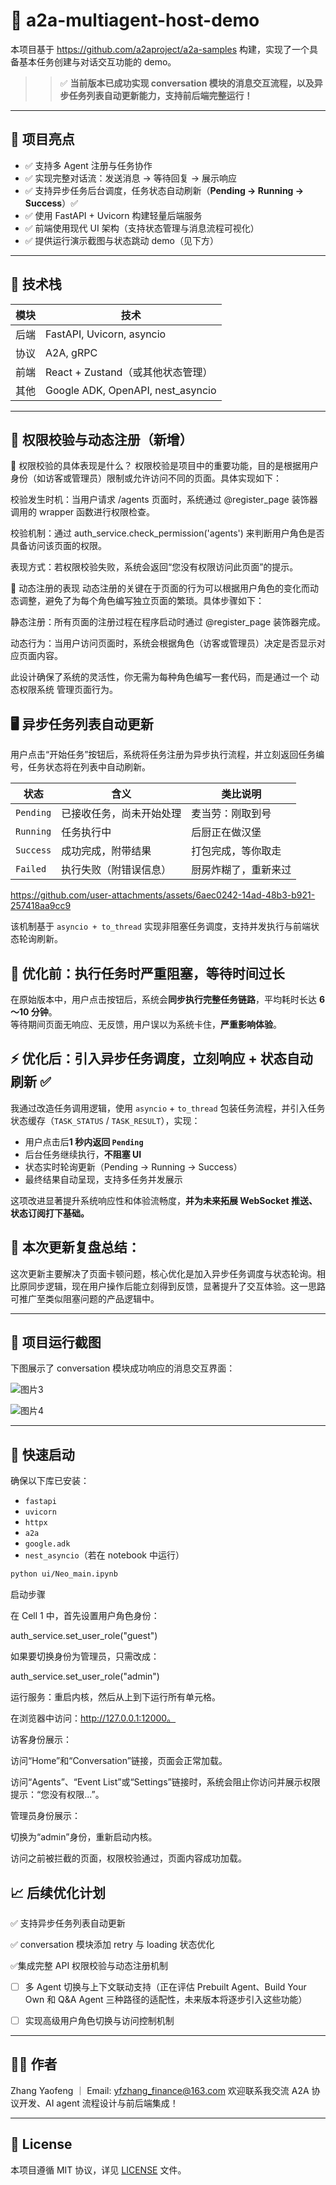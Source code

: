 # 🧠 a2a-multiagent-host-demo

本项目基于 https://github.com/a2aproject/a2a-samples  构建，实现了一个具备基本任务创建与对话交互功能的 demo。

> > ✅ **当前版本已成功实现 conversation 模块的消息交互流程，以及异步任务列表自动更新能力，支持前后端完整运行！**

---

## 📌 项目亮点

- ✅ 支持多 Agent 注册与任务协作
- ✅ 实现完整对话流：发送消息 → 等待回复 → 展示响应
- ✅ 支持异步任务后台调度，任务状态自动刷新（**Pending → Running → Success**）✅
- ✅ 使用 FastAPI + Uvicorn 构建轻量后端服务
- ✅ 前端使用现代 UI 架构（支持状态管理与消息流程可视化）
- ✅ 提供运行演示截图与状态跳动 demo（见下方）
---

## 🧪 技术栈

| 模块 | 技术 |
|------|------|
| 后端 | FastAPI, Uvicorn, asyncio |
| 协议 | A2A, gRPC |
| 前端 | React + Zustand（或其他状态管理） |
| 其他 | Google ADK, OpenAPI, nest_asyncio |

---
## 📖 权限校验与动态注册（新增）
🔑 权限校验的具体表现是什么？
权限校验是项目中的重要功能，目的是根据用户身份（如访客或管理员）限制或允许访问不同的页面。具体实现如下：

校验发生时机：当用户请求 /agents 页面时，系统通过 @register_page 装饰器调用的 wrapper 函数进行权限检查。

校验机制：通过 auth_service.check_permission('agents') 来判断用户角色是否具备访问该页面的权限。

表现方式：若权限校验失败，系统会返回“您没有权限访问此页面”的提示。

🔧 动态注册的表现
动态注册的关键在于页面的行为可以根据用户角色的变化而动态调整，避免了为每个角色编写独立页面的繁琐。具体步骤如下：

静态注册：所有页面的注册过程在程序启动时通过 @register_page 装饰器完成。

动态行为：当用户访问页面时，系统会根据角色（访客或管理员）决定是否显示对应页面内容。

此设计确保了系统的灵活性，你无需为每种角色编写一套代码，而是通过一个 动态权限系统 管理页面行为。
## 🖥️ 异步任务列表自动更新

用户点击“开始任务”按钮后，系统将任务注册为异步执行流程，并立刻返回任务编号，任务状态将在列表中自动刷新。

| 状态 | 含义         | 类比说明 |
|------|--------------|----------|
| `Pending` | 已接收任务，尚未开始处理 | 麦当劳：刚取到号 |
| `Running` | 任务执行中 | 后厨正在做汉堡 |
| `Success` | 成功完成，附带结果 | 打包完成，等你取走 |
| `Failed`  | 执行失败（附错误信息） | 厨房炸糊了，重新来过 |



https://github.com/user-attachments/assets/6aec0242-14ad-48b3-b921-257418aa9cc9

该机制基于 `asyncio + to_thread` 实现非阻塞任务调度，支持并发执行与前端状态轮询刷新。



## 🐢 优化前：执行任务时严重阻塞，等待时间过长

在原始版本中，用户点击按钮后，系统会**同步执行完整任务链路**，平均耗时长达 **6～10 分钟**。  
等待期间页面无响应、无反馈，用户误以为系统卡住，**严重影响体验**。


## ⚡️ 优化后：引入异步任务调度，立刻响应 + 状态自动刷新 ✅

我通过改造任务调用逻辑，使用 `asyncio` + `to_thread` 包装任务流程，并引入任务状态缓存（`TASK_STATUS` / `TASK_RESULT`），实现：

- 用户点击后**1 秒内返回 `Pending`**
- 后台任务继续执行，**不阻塞 UI**
- 状态实时轮询更新（Pending → Running → Success）
- 最终结果自动呈现，支持多任务并发展示

这项改进显著提升系统响应性和体验流畅度，**并为未来拓展 WebSocket 推送、状态订阅打下基础。**

## 🧠 本次更新复盘总结：

这次更新主要解决了页面卡顿问题，核心优化是加入异步任务调度与状态轮询。相比原同步逻辑，现在用户操作后能立刻得到反馈，显著提升了交互体验。这一思路可推广至类似阻塞问题的产品逻辑中。

---

## 📸 项目运行截图

下图展示了 conversation 模块成功响应的消息交互界面：

![图片3](https://github.com/user-attachments/assets/6ca9d4b6-de36-4bad-b18b-d7fb782427bb)

![图片4](https://github.com/user-attachments/assets/5ff6101d-c77e-4e57-81ac-48d38e9ea31a)




> 

---

## 🚀 快速启动

确保以下库已安装：

* `fastapi`
* `uvicorn`
* `httpx`
* `a2a`
* `google.adk`
* `nest_asyncio`（若在 notebook 中运行）
 
```bash
python ui/Neo_main.ipynb
```
启动步骤

在 Cell 1 中，首先设置用户角色身份：

auth_service.set_user_role("guest")

如果要切换身份为管理员，只需改成：

auth_service.set_user_role("admin")

运行服务：重启内核，然后从上到下运行所有单元格。

在浏览器中访问：http://127.0.0.1:12000。

访客身份展示：

访问“Home”和“Conversation”链接，页面会正常加载。

访问“Agents”、“Event List”或“Settings”链接时，系统会阻止你访问并展示权限提示：“您没有权限...”。

管理员身份展示：

切换为“admin”身份，重新启动内核。

访问之前被拦截的页面，权限校验通过，页面内容成功加载。



## 📈 后续优化计划

✅ 支持异步任务列表自动更新

✅ conversation 模块添加 retry 与 loading 状态优化

✅集成完整 API 权限校验与动态注册机制

* [ ] 多 Agent 切换与上下文联动支持（正在评估 Prebuilt Agent、Build Your Own 和 Q&A Agent 三种路径的适配性，未来版本将逐步引入这些功能）
      
* [ ] 实现高级用户角色切换与访问控制机制
---

## 🧑‍💻 作者

Zhang Yaofeng ｜ Email: [yfzhang_finance@163.com](mailto:yfzhang_finance@163.com)
欢迎联系我交流 A2A 协议开发、AI agent 流程设计与前后端集成！

---

## 📄 License

本项目遵循 MIT 协议，详见 [LICENSE](./LICENSE) 文件。
